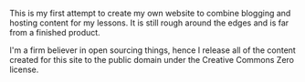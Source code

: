 This is my first attempt to create my own website to combine blogging and hosting content for my lessons. It is still rough around the edges and is far from a finished product. 

I'm a firm believer in open sourcing things, hence I release all of the content created for this site to the public domain under the Creative Commons Zero license.
